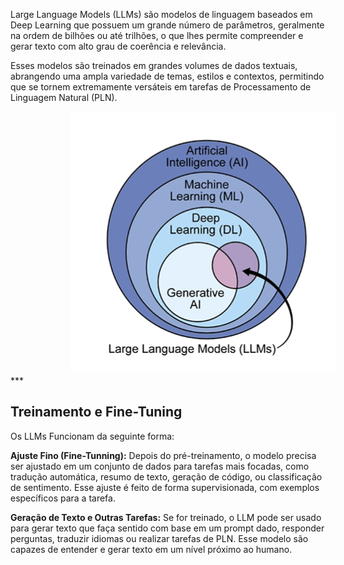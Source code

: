 Large Language Models (LLMs) são modelos de linguagem baseados em Deep Learning que possuem um grande número de parâmetros, geralmente na ordem de bilhões ou até trilhões, o que lhes permite compreender e gerar texto com alto grau de coerência e relevância.

Esses modelos são treinados em grandes volumes de dados textuais, abrangendo uma ampla variedade de temas, estilos e contextos, permitindo que se tornem extremamente versáteis em tarefas de Processamento de Linguagem Natural (PLN).

<img src='../assets/llms.png' style='margin-left: 10vw;'>

<br>
***

## **Treinamento e Fine-Tuning**

Os LLMs Funcionam da seguinte forma:

**Ajuste Fino (Fine-Tunning):** Depois do pré-treinamento, o modelo precisa ser ajustado em um conjunto de dados para tarefas mais focadas, como tradução automática, resumo de texto, geração de código, ou classificação de sentimento. Esse ajuste é feito de forma supervisionada, com exemplos específicos para a tarefa.

**Geração de Texto e Outras Tarefas:** Se for treinado, o LLM pode ser usado para gerar texto que faça sentido com base em um prompt dado, responder perguntas, traduzir idiomas ou realizar tarefas de PLN. Esse modelo são capazes de entender e gerar texto em um nível próximo ao humano.

